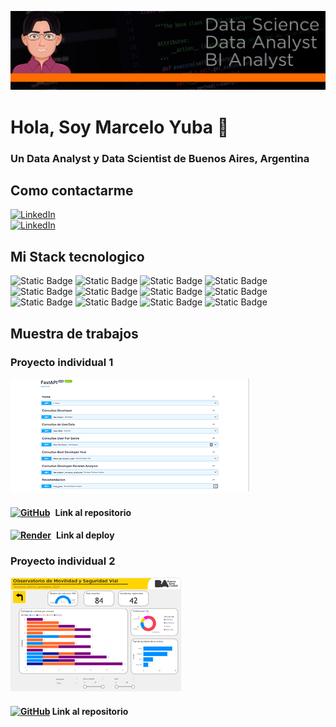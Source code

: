 <div align="center">

![Banner](scr/banner.png)
</div>

<h1> Hola, Soy Marcelo Yuba 👋 </h1>

### Un Data Analyst  y Data Scientist de Buenos Aires, Argentina

## Como contactarme

<div>
<a href="https://www.linkedin.com/in/marcelo-yuba-b9a39827b/" target="_blank"><img alt="LinkedIn" src="https://img.shields.io/badge/LinkedIn-blue?style=flat&logo=linkedin"></a>
</div>
<div>
<a href="mailto:marceloyuba@gmail.com"><img alt="LinkedIn" src="https://img.shields.io/badge/Gmail-D14836?style=flat&logo=gmail&logoColor=white"></a>
</div>

## Mi Stack tecnologico

<div>

![Static Badge](https://img.shields.io/badge/Python-gray?style=flat&logo=python)
![Static Badge](https://img.shields.io/badge/PowerBI-gray?style=flat&logo=powerbi)
![Static Badge](https://img.shields.io/badge/Streamlit-gray?style=flat&logo=Streamlit)
![Static Badge](https://img.shields.io/badge/FastApi-gray?style=flat&logo=FastApi)
![Static Badge](https://img.shields.io/badge/Render-gray?style=flat&logo=Render)
![Static Badge](https://img.shields.io/badge/-GoogleBigQuery-gray?style=flat&logo=GoogleBigQuery)
![Static Badge](https://img.shields.io/badge/-GoogleCloud-gray?style=flat&logo=GoogleCloud)
![Static Badge](https://img.shields.io/badge/-Pandas-gray?style=flat&logo=pandas)
![Static Badge](https://img.shields.io/badge/-Matplotlib-gray?style=flat&logo=Matplotlib)
![Static Badge](https://img.shields.io/badge/-Seaborn-gray?style=flat&logo=Seaborn)
![Static Badge](https://img.shields.io/badge/-Jupyter_Notebook-gray?style=flat&logo=jupyter)
![Static Badge](https://img.shields.io/badge/Visual_Studio_Code-gray?style=flat&logo=visual%20studio%20code&logoColor=white)
</div>

## Muestra de trabajos

### Proyecto individual 1

<div>

![Banner](scr/pi1.png)
</div>
<h4 style="display: flex; align-items: center;">
    <a href="https://github.com/marceloyuba/Proyecto-Individual-P1" target="_blank">
        <img alt="GitHub" src="https://img.shields.io/badge/GitHub-gray?style=flat&logo=github" style="height: 24px;">
    </a>
    <span style="margin-left: 8px;">Link al repositorio</span>
</h4>
<div>
<h4 style="display: flex; align-items: center;">
<a href="https://marcelo-yuba-pi1.onrender.com/" target="_blank"><img alt="Render" src="https://img.shields.io/badge/Render-gray?style=flat&logo=Render" style="height: 24px;"></a>     
<span style="margin-left: 8px;">Link al deploy</span>
</h4>
</div>

### Proyecto individual 2

<div>

![Banner](scr/pi2.png)
</div>
        
<h4><a href="https://github.com/marceloyuba/Proyecto_individual_Data_Analyst" target="_blank"><img alt="GitHub" src="https://img.shields.io/badge/GitHub-black?style=flat-square&logo=github"></a> Link al repositorio</h4>
